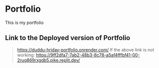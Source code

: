 # Portfolio
This is my portfolio
## Link to the Deployed version of Portfolio
> https://duddu-hriday-portfolio.onrender.com/
If the above link is not working:
> https://9ff2dfa7-7ab2-48b3-8c78-a5af4fffbf41-00-2rug869rxgdb5.pike.replit.dev/
